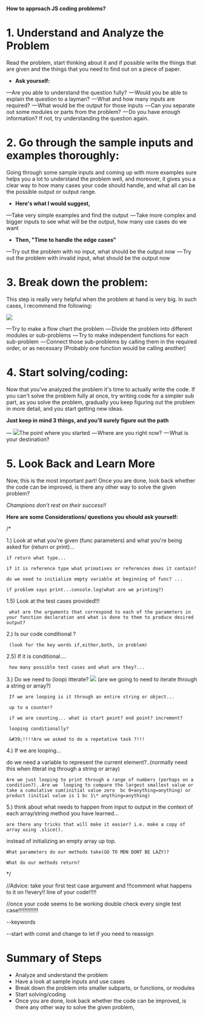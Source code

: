 #
**How to approach JS coding problems?**

# 1. Understand and Analyze the Problem

Read the problem, start thinking about it and if possible write the things that are given and the things that you need to find out on a piece of paper.

- **Ask yourself:**

—Are you able to understand the question fully?
  — Would you be able to explain the question to a layman?
  — What and how many inputs are required?
  — What would be the output for those inputs
  — Can you separate out some modules or parts from the problem?
  — Do you have enough information? If not, try understanding the question again.

#
# 2. Go through the sample inputs and examples thoroughly:

Going through some sample inputs and coming up with more examples sure helps you a lot to understand the problem well, and moreover, it gives you a clear way to how many cases your code should handle, and what all can be the possible output or output range.

- **Here&#39;s what I would suggest,**

—Take very simple examples and find the output
  — Take more complex and bigger inputs to see what will be the output, how many use cases do we want

- **Then, &quot;Time to handle the edge cases&quot;**

—Try out the problem with no input, what should be the output now
  — Try out the problem with invalid input, what should be the output now

# 3. Break down the problem:

This step is really very helpful when the problem at hand is very big. In such cases, I recommend the following:

![](RackMultipart20201025-4-14orxdn_html_2b63d31968aaf775.png)

—Try to make a flow chart the problem
  — Divide the problem into different modules or sub-problems
  — Try to make independent functions for each sub-problem
  — Connect those sub-problems by calling them in the required order, or as necessary (Probably one function would be calling another)

#

# 4. Start solving/coding:

Now that you&#39;ve analyzed the problem it&#39;s time to actually write the code. If you can&#39;t solve the problem fully at once, try writing code for a simpler sub part, as you solve the problem, gradually you keep figuring out the problem in more detail, and you start getting new ideas.

**Just keep in mind 3 things, and you&#39;ll surely figure out the path**

— ![](RackMultipart20201025-4-14orxdn_html_ceac7f0ca6949c9c.png)The point where you started
  — Where are you right now?
  — What is your destination?

# 5. Look Back and Learn More

Now, this is the most important part! Once you are done, look back whether the code can be improved, is there any other way to solve the given problem?

_Champions don&#39;t rest on their success!!_

**Here are some Considerations/ questions you should ask yourself:**

/\*

1.) Look at what you&#39;re given (func parameters) and what you&#39;re being asked for (return or print)...

    if return what type...

    if it is reference type what primatives or references does it contain?

    do we need to initialize empty variable at beginning of func? ...

    if problem says print...console.log(what are we printing?)

1.5) Look at the test cases provided!!!

     what are the arguments that correspond to each of the parameters in your function decleration and what is done to them to produce desired output?

2.) Is our code conditional ?

     (look for the key words if,either,both, in problem)

2.5) If it is conditional....

     how many possible test cases and what are they?...

3.) Do we need to (loop) itterate?
![](cffee.png)
     (are we going to need to iterate through a string or array?)

     If we are looping is it through an entire string or object...

     up to a counter?

     if we are counting... what is start point? end point? increment?

     looping conditionally?

     &#39;!!!!Are we asked to do a repetative task ?!!!

4.) If we are looping...

do we need a variable to represent the current element?..(normally need this when itterat ing through a string or array)

    Are we just looping to print through a range of numbers (perhaps on a condition?)..Are we  looping to compare the largest smallest value or take a cumulative sum(initial value zero  bc 0+anything=anything) or product (initial value is 1 bc 1\* anything=anything)

5.) think about what needs to happen from input to output in the context of each array/string method you have learned...

    are there any tricks that will make it easier? i.e. make a copy of array using .slice().

instead of initializing an empty array up top.

    What parameters do our methods take(GO TO MDN DONT BE LAZY)?

    What do our methods return?

\*/

//Advice: take your first test case argument and !!!comment what happens to it on !!every!! line of your code!!!!!

//once your code seems to be working double check every single test case!!!!!!!!!!!!!

--keywords

--start with const and change to let if you need to reassign

# Summary of Steps

- Analyze and understand the problem
- Have a look at sample inputs and use cases
- Break down the problem into smaller subparts, or functions, or modules
- Start solving/coding
- Once you are done, look back whether the code can be improved, is there any other way to solve the given problem,
